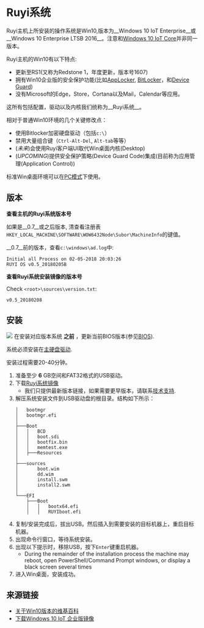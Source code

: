 # Ruyi系统

Ruyi主机上所安装的操作系统是Win10,版本为__Windows 10 IoT Enterprise__或__Windows 10 Enterprise LTSB 2016__。注意和[Windows 10 IoT Core](https://developer.microsoft.com/en-us/windows/iot)并非同一版本。   

Ruyi主机的Win10有以下特点:

* 更新至RS1(又称为Redstone 1，年度更新，版本号1607)
* 拥有Win10企业版的安全保护功能(比如[AppLocker](https://docs.microsoft.com/en-us/windows/security/threat-protection/applocker/applocker-overview), [BitLocker](https://docs.microsoft.com/en-us/windows/security/information-protection/bitlocker/bitlocker-overview)，和[Device Guard](https://docs.microsoft.com/en-us/windows/security/threat-protection/device-guard/device-guard-deployment-guide))
* 没有Microsoft的Edge，Store，Cortana以及Mail，Calendar等应用。

这所有包括配置，驱动以及内核我们统称为__Ruyi系统__。

相对于普通Win10环境的几个关键修改点：

* 使用Bitlocker加密硬盘驱动（包括`c:\`）
* 禁用大量组合键（`Ctrl-Alt-Del`, `Alt-tab`等等）
* (_未来_)会使用Ruyi客户端UI取代Win桌面内核(Desktop)
* (_UPCOMING_)提供安全保护策略(Device Guard Code)集成(目前称为应用管理(Application Control))

标准Win桌面环境可以在[PC模式](pc_mode.md)下使用。

## 版本

__查看主机的Ruyi系统版本号__

如果是__0.7__或之后版本, 清查看注册表`HKEY_LOCAL_MACHINE\SOFTWARE\WOW6432Node\Subor\MachineInfo`的键值。

__0.7__前的版本，查看`c:\windows\ad.log`中:
```
Initial all Process on 02-05-2018 20:03:26
RUYI OS v0.5_20180205B
```

__查看Ruyi系统安装镜像的版本号__

Check `<root>\sources\version.txt`:
```
v0.5_20180208
```

## 安装

![](/docs/img/warning.png) 在安装对应版本系统 __之前__ ，更新当前BIOS版本(参见[BIOS](bios.md)).

系统必须安装在[主硬盘驱动](harddrive.md).

安装过程需要20-40分钟。

1. 准备至少 __6__ GB空间和FAT32格式的USB驱动。
1. 下载[Ruyi系统镜像](http://dev.playruyi.com/uservices)
    - 我们只提供最新版本链接，如果需要更早版本，请联系[技术支持](support.md).
1. 解压系统安装文件到USB驱动盘的根目录。结构如下所示：  
    ```
    │   bootmgr
    │   bootmgr.efi
    │
    ├───Boot
    │   │   BCD
    │   │   boot.sdi
    │   │   bootfix.bin
    │   │   memtest.exe
    │   ├───Resources
    │
    ├───sources
    │       boot.wim
    │       dd.wim
    │       install.swm
    │       install2.swm
    │
    └───EFI
        ├───Boot
        │   │   bootx64.efi
        │   │   RUYIboot.efi
    ```
1. 复制/安装完成后，拔出USB。然后插入到需要安装的目标机器上，重启目标机器。
1. 出现命令行窗口，等待系统安装。
1. 出现以下提示时，移除USB，按下`Enter`键重启机器。
    - During the remainder of the installation process the machine may reboot, open PowerShell/Command Prompt windows, or display a black screen several times
1. 进入Win桌面，安装成功。

## 来源链接

* [关于Win10版本的维基百科](https://en.wikipedia.org/wiki/Windows_10_editions)
* [下载Windows 10 IoT 企业版镜像](https://www.microsoft.com/en-us/evalcenter/evaluate-windows-10-enterprise)

